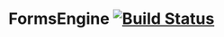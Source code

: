 # FormsEngine [![Build Status](https://travis-ci.com/tdascoli/forms-engine.svg?branch=develop)](https://travis-ci.com/tdascoli/forms-engine)
